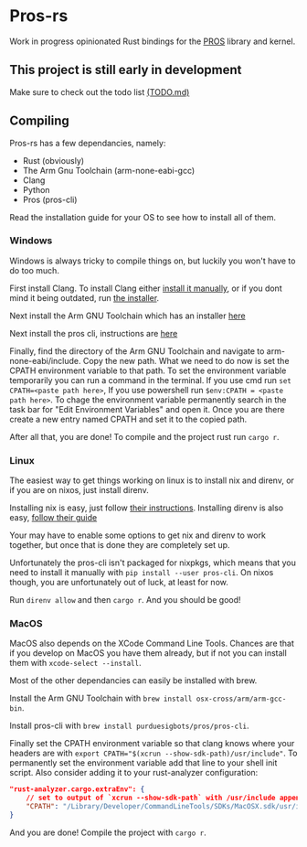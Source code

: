# Pros-rs

Work in progress opinionated Rust bindings for the [PROS](https://github.com/purduesigbots/pros) library and kernel.

## This project is still early in development

Make sure to check out the todo list [(TODO.md)](TODO.md)

## Compiling

Pros-rs has a few dependancies, namely:

* Rust (obviously)
* The Arm Gnu Toolchain (arm-none-eabi-gcc)
* Clang
* Python
* Pros (pros-cli)

Read the installation guide for your OS to see how to install all of them.

### Windows

Windows is always tricky to compile things on, but luckily you won't have to do too much.

First install Clang. To install Clang either [install it manually](https://releases.llvm.org/),
or if you dont mind it being outdated, run [the installer](https://llvm.org/builds/).

Next install the Arm GNU Toolchain which has an installer [here](https://developer.arm.com/downloads/-/arm-gnu-toolchain-downloads)

Next install the pros cli, instructions are [here](https://pros.cs.purdue.edu/v5/getting-started/windows.html)

Finally, find the directory of the Arm GNU Toolchain and navigate to arm-none-eabi/include.
Copy the new path. What we need to do now is set the CPATH environment variable to that path.
To set the environment variable temporarily you can run a command in the terminal.
If you use cmd run ``set CPATH=<paste path here>``, If you use powershell run ``$env:CPATH = <paste path here>``.
To chage the environment variable permanently search in the task bar for "Edit Environment Variables" and open it.
Once you are there create a new entry named CPATH and set it to the copied path.

After all that, you are done!
To compile and the project rust run ``cargo r``.

### Linux

The easiest way to get things working on linux is to install nix and direnv, or if you are on nixos, just install direnv.

Installing nix is easy, just follow [their instructions](https://nixos.org/download.html).
Installing direnv is also easy, [follow their guide](https://direnv.net/#basic-installation)

Your may have to enable some options to get nix and direnv to work together, but once that is done they are completely set up.

Unfortunately the pros-cli isn't packaged for nixpkgs, which means that you need to install it manually with ``pip install --user pros-cli``.
On nixos though, you are unfortunately out of luck, at least for now.

Run ``direnv allow`` and then ``cargo r``. And you should be good!

### MacOS

MacOS also depends on the XCode Command Line Tools.
Chances are that if you develop on MacOS you have them already, but if not you can install them with `xcode-select --install`.

Most of the other dependancies can easily be installed with brew.

Install the Arm GNU Toolchain with
``brew install osx-cross/arm/arm-gcc-bin``.

Install pros-cli with
``brew install purduesigbots/pros/pros-cli``.

Finally set the CPATH environment variable so that clang knows where your headers are with
``export CPATH="$(xcrun --show-sdk-path)/usr/include"``.
To permanently set the environment variable add that line to your shell init script. Also consider adding it to your rust-analyzer configuration:

```json
"rust-analyzer.cargo.extraEnv": {
    // set to output of `xcrun --show-sdk-path` with /usr/include appended (example shown below)
    "CPATH": "/Library/Developer/CommandLineTools/SDKs/MacOSX.sdk/usr/include"
}
```

And you are done! Compile the project with ``cargo r``.
